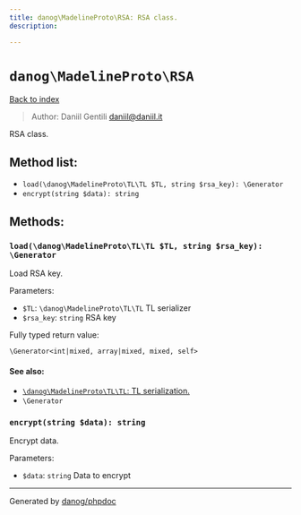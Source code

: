 ```yaml
---
title: danog\MadelineProto\RSA: RSA class.
description: 

---
```

# `danog\MadelineProto\RSA`
[Back to index](../../index.md)

> Author: Daniil Gentili <daniil@daniil.it>  
  

RSA class.  




## Method list:
* `load(\danog\MadelineProto\TL\TL $TL, string $rsa_key): \Generator`
* `encrypt(string $data): string`

## Methods:
### `load(\danog\MadelineProto\TL\TL $TL, string $rsa_key): \Generator`

Load RSA key.


Parameters:
* `$TL`: `\danog\MadelineProto\TL\TL` TL serializer  
* `$rsa_key`: `string` RSA key  


Fully typed return value:
```
\Generator<int|mixed, array|mixed, mixed, self>
```
#### See also: 
* [`\danog\MadelineProto\TL\TL`: TL serialization.](./TL/TL.md)
* `\Generator`




### `encrypt(string $data): string`

Encrypt data.


Parameters:
* `$data`: `string` Data to encrypt  



---
Generated by [danog/phpdoc](https://phpdoc.daniil.it)
